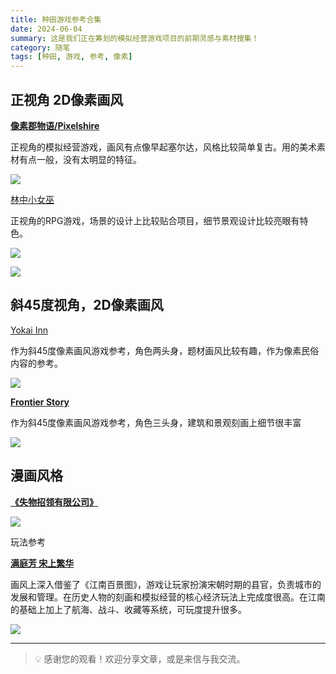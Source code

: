 ```yaml
---
title: 种田游戏参考合集
date: 2024-06-04
summary: 这是我们正在筹划的模拟经营游戏项目的前期灵感与素材搜集！
category: 随笔
tags: [种田, 游戏, 参考, 像素]
---
```


## 正视角 2D像素画风

[**像素郡物语/Pixelshire**](https://www.bilibili.com/video/BV1xg41197Cn/?vd_source=e3f691148decfc5ce580d295f958d5f0)

正视角的模拟经营游戏，画风有点像早起塞尔达，风格比较简单复古。用的美术素材有点一般，没有太明显的特征。

![](https://blog-1259751088.cos.ap-shanghai.myqcloud.com/20250104011427584.png?imageSlim)

[林中小女巫](https://www.bilibili.com/video/BV1kC411J76o/?vd_source=e3f691148decfc5ce580d295f958d5f0)

正视角的RPG游戏，场景的设计上比较贴合项目，细节景观设计比较亮眼有特色。

![](https://blog-1259751088.cos.ap-shanghai.myqcloud.com/20250104011445664.png?imageSlim)

![](https://blog-1259751088.cos.ap-shanghai.myqcloud.com/20250104011500234.png?imageSlim)

## 斜45度视角，2D像素画风

[Yokai Inn](https://www.bilibili.com/video/BV1pb4y1h7cn/)

作为斜45度像素画风游戏参考，角色两头身，题材画风比较有趣，作为像素民俗内容的参考。

![](https://blog-1259751088.cos.ap-shanghai.myqcloud.com/20250104011543823.png?imageSlim)

[**Frontier Story**](https://www.bilibili.com/video/BV11341167X1/?vd_source=e3f691148decfc5ce580d295f958d5f0)

作为斜45度像素画风游戏参考，角色三头身，建筑和景观刻画上细节很丰富

![](https://blog-1259751088.cos.ap-shanghai.myqcloud.com/20250104011612723.png?imageSlim)

## 漫画风格

[**《失物招领有限公司》**](https://www.bilibili.com/video/BV1AJ4m1372L/?vd_source=e3f691148decfc5ce580d295f958d5f0)

![](https://blog-1259751088.cos.ap-shanghai.myqcloud.com/20250104011637394.png?imageSlim)

玩法参考

[**满庭芳 宋上繁华**](https://www.bilibili.com/video/BV1HZ421p7Xp/?vd_source=e3f691148decfc5ce580d295f958d5f0)

画风上深入借鉴了《江南百景图》，游戏让玩家扮演宋朝时期的县官，负责城市的发展和管理。在历史人物的刻画和模拟经营的核心经济玩法上完成度很高。在江南的基础上加上了航海、战斗、收藏等系统，可玩度提升很多。

![](https://blog-1259751088.cos.ap-shanghai.myqcloud.com/20250104011655048.png?imageSlim)

---

> 💡 感谢您的观看！欢迎分享文章，或是来信与我交流。